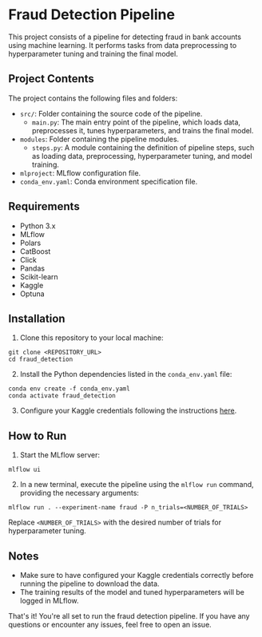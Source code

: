 # Fraud Detection Pipeline

This project consists of a pipeline for detecting fraud in bank accounts using machine learning. It performs tasks from data preprocessing to hyperparameter tuning and training the final model.

## Project Contents

The project contains the following files and folders:

- `src/`: Folder containing the source code of the pipeline.
  - `main.py`: The main entry point of the pipeline, which loads data, preprocesses it, tunes hyperparameters, and trains the final model.
- `modules`: Folder containing the pipeline modules.
  - `steps.py`: A module containing the definition of pipeline steps, such as loading data, preprocessing, hyperparameter tuning, and model training.
- `mlproject`: MLflow configuration file.
- `conda_env.yaml`: Conda environment specification file.

## Requirements

- Python 3.x
- MLflow
- Polars
- CatBoost
- Click
- Pandas
- Scikit-learn
- Kaggle
- Optuna

## Installation

1. Clone this repository to your local machine:

```
git clone <REPOSITORY_URL>
cd fraud_detection
```

2. Install the Python dependencies listed in the `conda_env.yaml` file:

```
conda env create -f conda_env.yaml
conda activate fraud_detection
```

3. Configure your Kaggle credentials following the instructions [here](https://www.kaggle.com/docs/api).

## How to Run

1. Start the MLflow server:

```
mlflow ui
```

2. In a new terminal, execute the pipeline using the `mlflow run` command, providing the necessary arguments:

```
mlflow run . --experiment-name fraud -P n_trials=<NUMBER_OF_TRIALS>
```

Replace `<NUMBER_OF_TRIALS>` with the desired number of trials for hyperparameter tuning.

## Notes

- Make sure to have configured your Kaggle credentials correctly before running the pipeline to download the data.
- The training results of the model and tuned hyperparameters will be logged in MLflow.

That's it! You're all set to run the fraud detection pipeline. If you have any questions or encounter any issues, feel free to open an issue.
